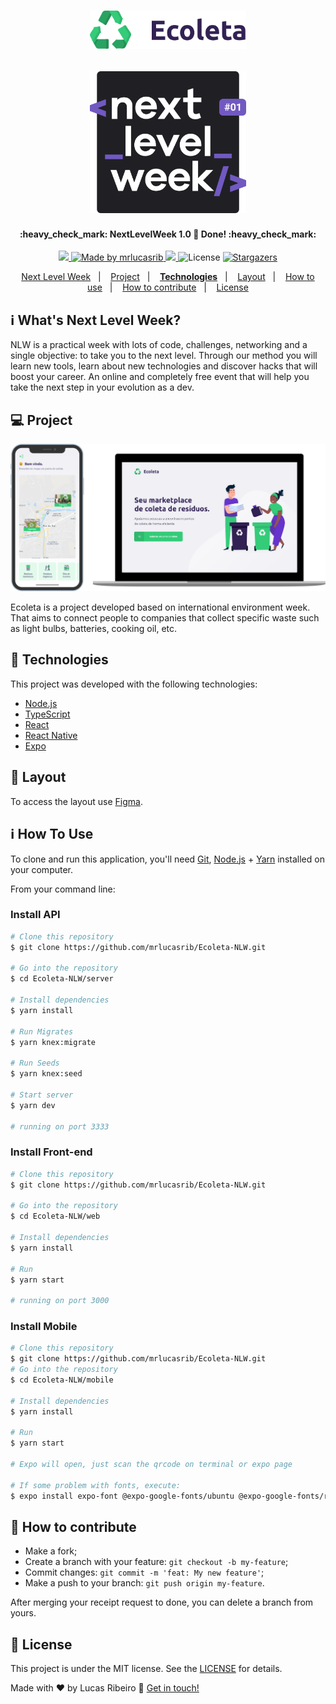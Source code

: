 <h1 align="center">
 <img alt="NextLevelWeek" title="#NextLevelWeek" src=".github/ecoleta.svg" width="250px" />
 </h1>

<h2 align="center">
   
<img alt="NextLevelWeek" title="#NextLevelWeek" src=".github/logo.svg" width="250px" />

</h2>

<h4 align="center"> 
	:heavy_check_mark:  NextLevelWeek 1.0 🚀 Done! :heavy_check_mark:
</h4>
<p align="center">

<a href="https://app.codacy.com/gh/mrlucasrib/Ecoleta-NLW?utm_source=github.com&utm_medium=referral&utm_content=mrlucasrib/Ecoleta-NLW&utm_campaign=Badge_Grade">
<img src="https://api.codacy.com/project/badge/Grade/f6fc302a02f145c1a98b5154cd0f6dbc" />	</a>	
  <a href="https://www.linkedin.com/in/mrlucasrib/">
    <img alt="Made by mrlucasrib" src="https://img.shields.io/badge/made%20by-mrlucasrib-%2304D361">
  </a>
  <a aria-label="Completed" href="https://nextlevelweek.com/">
    <img src="https://img.shields.io/badge/NLW-done-brightgreen?logo=data:image/png;base64,iVBORw0KGgoAAAANSUhEUgAAABAAAAAQCAMAAAAoLQ9TAAAALVBMVEVHcExxWsF0XMJzXMJxWcFsUsD///9jRrzY0u6Xh9Gsn9n39fyMecy0qd2bjNJWBT0WAAAABHRSTlMA2Do606wF2QAAAGlJREFUGJVdj1cWwCAIBLEsRU3uf9xobDH8+GZwUYi8i6ucJwrxKE+7D0G9Q4vlYqtmCSjndr4CgCgzlyFgfKfKCVO0LrPKjmiqMxGXkJwNnXskqWG+1oSM+BSwD8f29YLNjvx/OQrn+g99oQSoNmt3PgAAAABJRU5ErkJggg=="></img>
  </a>
  <img alt="License" src="https://img.shields.io/badge/license-MIT-brightgreen">
   <a href="https://github.com/DanielObara/NLW-1.0/stargazers">
    <img alt="Stargazers" src="https://img.shields.io/github/stars/mrlucasrib/Ecoleta-NLW?style=social">
  </a>
</p>
<p align="center">
  <a href="#-nlw">Next Level Week</a>&nbsp;&nbsp;&nbsp;|&nbsp;&nbsp;&nbsp;
  <a href="#-project">Project</a>&nbsp;&nbsp;&nbsp;|&nbsp;&nbsp;&nbsp;
  <a href="#rocket-Technologies"><b>Technologies</b></a>&nbsp;&nbsp;&nbsp;|&nbsp;&nbsp;&nbsp;
  <a href="#-layout">Layout</a>&nbsp;&nbsp;&nbsp;|&nbsp;&nbsp;&nbsp;
  <a href="#information_source-how-to-use">How to use</a>&nbsp;&nbsp;&nbsp;|&nbsp;&nbsp;&nbsp;
  <a href="#-how-to-contribute">How to contribute</a>&nbsp;&nbsp;&nbsp;|&nbsp;&nbsp;&nbsp;
  <a href="#memo-license">License</a>
</p>

## :information_source: What's Next Level Week?

NLW is a practical week with lots of code, challenges, networking and a single objective: to take you to the next level.
Through our method you will learn new tools, learn about new technologies and discover hacks that will boost your career.
An online and completely free event that will help you take the next step in your evolution as a dev.

## 💻 Project

<img src="./.github/ecoleta.png" alt="Ecoleta screenshot"/>

Ecoleta is a project developed based on international environment week. 
That aims to connect people to companies that collect specific waste such as light bulbs, batteries, cooking oil, etc.

## :rocket: Technologies

This project was developed with the following technologies:

- [Node.js][nodejs]
- [TypeScript][typescript]
- [React][reactjs]
- [React Native][rn]
- [Expo][expo]

## 🔖 Layout

To access the layout use [Figma](https://www.figma.com/file/9TlOcj6l7D05fZhU12xWT3/Ecoleta-(Booster)?node-id=0%3A1).

## :information_source: How To Use

To clone and run this application, you'll need [Git](https://git-scm.com), [Node.js][nodejs] + [Yarn][yarn] installed on your computer.

From your command line:

### Install API 

```bash
# Clone this repository
$ git clone https://github.com/mrlucasrib/Ecoleta-NLW.git

# Go into the repository
$ cd Ecoleta-NLW/server

# Install dependencies
$ yarn install

# Run Migrates
$ yarn knex:migrate

# Run Seeds
$ yarn knex:seed

# Start server
$ yarn dev

# running on port 3333
```

### Install Front-end

```bash
# Clone this repository
$ git clone https://github.com/mrlucasrib/Ecoleta-NLW.git

# Go into the repository
$ cd Ecoleta-NLW/web

# Install dependencies
$ yarn install

# Run
$ yarn start

# running on port 3000
```

### Install Mobile

```bash
# Clone this repository
$ git clone https://github.com/mrlucasrib/Ecoleta-NLW.git
# Go into the repository
$ cd Ecoleta-NLW/mobile

# Install dependencies
$ yarn install

# Run
$ yarn start

# Expo will open, just scan the qrcode on terminal or expo page

# If some problem with fonts, execute:
$ expo install expo-font @expo-google-fonts/ubuntu @expo-google-fonts/roboto

```

## 🤔 How to contribute

-  Make a fork;
-  Create a branch with your feature: `git checkout -b my-feature`;
-  Commit changes: `git commit -m 'feat: My new feature'`;
-  Make a push to your branch: `git push origin my-feature`.

After merging your receipt request to done, you can delete a branch from yours.

## :memo: License

This project is under the MIT license. See the [LICENSE](https://github.com/mrlucasrib/Ecoleta-NLW/blob/master/LICENSE) for details.

Made with ♥ by Lucas Ribeiro :wave: [Get in touch!](https://www.linkedin.com/in/mrlucasrib/)

[nodejs]: https://nodejs.org/
[typescript]: https://www.typescriptlang.org/
[expo]: https://expo.io/
[reactjs]: https://reactjs.org
[rn]: https://facebook.github.io/react-native/
[yarn]: https://yarnpkg.com/